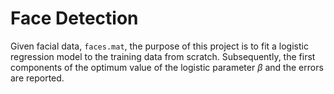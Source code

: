 # Face Detection

Given facial data, `faces.mat`, the purpose of this project is to fit a logistic regression model to the training data from scratch. Subsequently, the first components of the optimum value of the logistic parameter $\beta$ and the errors are reported. 
